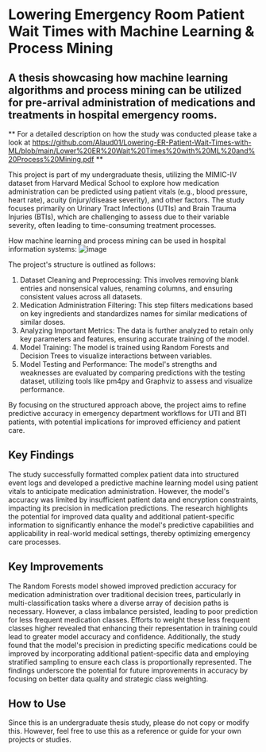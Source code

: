 # Lowering Emergency Room Patient Wait Times with Machine Learning & Process Mining

## A thesis showcasing how machine learning algorithms and process mining can be utilized for pre-arrival administration of medications and treatments in hospital emergency rooms.

** For a detailed description on how the study was conducted please take a look at https://github.com/Alaud01/Lowering-ER-Patient-Wait-Times-with-ML/blob/main/Lower%20ER%20Wait%20Times%20with%20ML%20and%20Process%20Mining.pdf **

This project is part of my undergraduate thesis, utilizing the MIMIC-IV dataset from Harvard Medical School to explore how medication administration can be predicted using patient vitals (e.g., blood pressure, heart rate), acuity (injury/disease severity), and other factors. The study focuses primarily on Urinary Tract Infections (UTIs) and Brain Trauma Injuries (BTIs), which are challenging to assess due to their variable severity, often leading to time-consuming treatment processes. 

How machine learning and process mining can be used in hospital information systems:
![image](https://github.com/user-attachments/assets/0785d172-482c-4fff-a251-17d149422485)

The project's structure is outlined as follows:

1. Dataset Cleaning and Preprocessing: This involves removing blank entries and nonsensical values, renaming columns, and ensuring consistent values across all datasets.
2. Medication Administration Filtering: This step filters medications based on key ingredients and standardizes names for similar medications of similar doses.
3. Analyzing Important Metrics: The data is further analyzed to retain only key parameters and features, ensuring accurate training of the model.
4. Model Training: The model is trained using Random Forests and Decision Trees to visualize interactions between variables.
5. Model Testing and Performance: The model's strengths and weaknesses are evaluated by comparing predictions with the testing dataset, utilizing tools like pm4py and Graphviz to assess and visualize performance.

By focusing on the structured approach above, the project aims to refine predictive accuracy in emergency department workflows for UTI and BTI patients, with potential implications for improved efficiency and patient care.

## Key Findings

The study successfully formatted complex patient data into structured event logs and developed a predictive machine learning model using patient vitals to anticipate medication administration. However, the model's accuracy was limited by insufficient patient data and encryption constraints, impacting its precision in medication predictions. The research highlights the potential for improved data quality and additional patient-specific information to significantly enhance the model's predictive capabilities and applicability in real-world medical settings, thereby optimizing emergency care processes.

## Key Improvements

The Random Forests model showed improved prediction accuracy for medication administration over traditional decision trees, particularly in multi-classification tasks where a diverse array of decision paths is necessary. However, a class imbalance persisted, leading to poor prediction for less frequent medication classes. Efforts to weight these less frequent classes higher revealed that enhancing their representation in training could lead to greater model accuracy and confidence. Additionally, the study found that the model's precision in predicting specific medications could be improved by incorporating additional patient-specific data and employing stratified sampling to ensure each class is proportionally represented. The findings underscore the potential for future improvements in accuracy by focusing on better data quality and strategic class weighting​.

## How to Use

Since this is an undergraduate thesis study, please do not copy or modify this. However, feel free to use this as a reference or guide for your own projects or studies.
